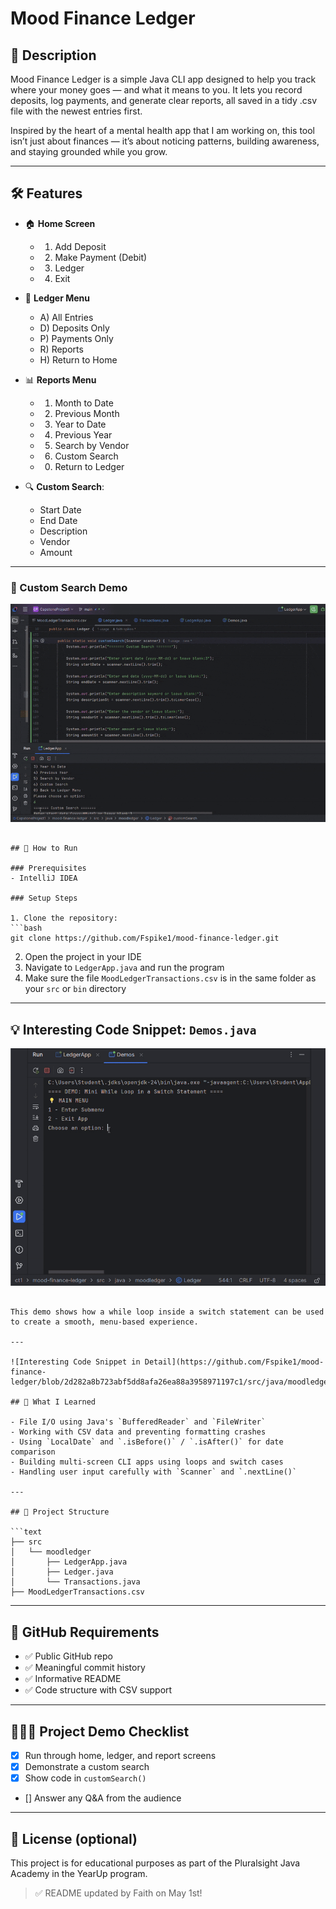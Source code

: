 
# Mood Finance Ledger

## 📘 Description

Mood Finance Ledger is a simple Java CLI app designed to help you track where your money goes — and what it means to you. It lets you record deposits, log payments, and generate clear reports, all saved in a tidy .csv file with the newest entries first.

Inspired by the heart of a mental health app that I am working on, this tool isn’t just about finances — it’s about noticing patterns, building awareness, and staying grounded while you grow.

---

## 🛠️ Features

- 🏠 **Home Screen**
  - 1) Add Deposit
  - 2) Make Payment (Debit)
  - 3) Ledger
  - 4) Exit

- 📓 **Ledger Menu**
  - A) All Entries
  - D) Deposits Only
  - P) Payments Only
  - R) Reports
  - H) Return to Home

- 📊 **Reports Menu**
  - 1) Month to Date
  - 2) Previous Month
  - 3) Year to Date
  - 4) Previous Year
  - 5) Search by Vendor
  - 6) Custom Search
  - 0) Return to Ledger

- 🔍 **Custom Search**:
  - Start Date
  - End Date
  - Description
  - Vendor
  - Amount


---

### 🎥 Custom Search Demo
![Custom Search Demo](CustomSearch_GIF.gif)

```

## 🚀 How to Run

### Prerequisites
- IntelliJ IDEA 

### Setup Steps

1. Clone the repository:
```bash
git clone https://github.com/Fspike1/mood-finance-ledger.git
```

2. Open the project in your IDE  
3. Navigate to `LedgerApp.java` and run the program  
4. Make sure the file `MoodLedgerTransactions.csv` is in the same folder as your `src` or `bin` directory

---

## 💡 Interesting Code Snippet: `Demos.java`

![Interesting Code Demo](InterestingCodeSnippet.gif)

```

This demo shows how a while loop inside a switch statement can be used to create a smooth, menu-based experience.

---

![Interesting Code Snippet in Detail](https://github.com/Fspike1/mood-finance-ledger/blob/2d282a8b723abf5dd8afa26ea88a3958971197c1/src/java/moodledger/Demos.java#L5)

## 🧠 What I Learned

- File I/O using Java's `BufferedReader` and `FileWriter`
- Working with CSV data and preventing formatting crashes
- Using `LocalDate` and `.isBefore()` / `.isAfter()` for date comparison
- Building multi-screen CLI apps using loops and switch cases
- Handling user input carefully with `Scanner` and `.nextLine()`

---

## 🧱 Project Structure

```text
├── src
│   └── moodledger
│       ├── LedgerApp.java
│       ├── Ledger.java
│       └── Transactions.java
├── MoodLedgerTransactions.csv
```

---

## 📌 GitHub Requirements

- ✅ Public GitHub repo  
- ✅ Meaningful commit history  
- ✅ Informative README  
- ✅ Code structure with CSV support

---

## 👩🏽‍🏫 Project Demo Checklist

- [x] Run through home, ledger, and report screens
- [x] Demonstrate a custom search
- [x] Show code in `customSearch()`
- [] Answer any Q&A from the audience

---

## 📃 License (optional)
This project is for educational purposes as part of the Pluralsight Java Academy in the YearUp program.
> ✅ README updated by Faith on May 1st!
